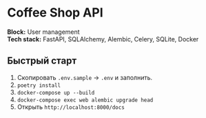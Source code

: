 # Coffee Shop API

**Block:** User management  
**Tech stack:** FastAPI, SQLAlchemy, Alembic, Celery, SQLite, Docker

## Быстрый старт

1. Скопировать `.env.sample` → `.env` и заполнить.
2. `poetry install`
3. `docker-compose up --build`
4. `docker-compose exec web alembic upgrade head`
5. Открыть `http://localhost:8000/docs`
